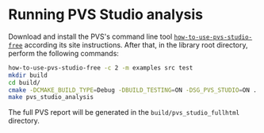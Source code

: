 # Running PVS Studio analysis

Download and install the PVS's command line tool [`how-to-use-pvs-studio-free`](https://github.com/viva64/how-to-use-pvs-studio-free) according its site instructions. After that, in the library root directory, perform the following commands:

```bash
how-to-use-pvs-studio-free -c 2 -m examples src test
mkdir build
cd build/
cmake -DCMAKE_BUILD_TYPE=Debug -DBUILD_TESTING=ON -DSG_PVS_STUDIO=ON ..
make pvs_studio_analysis
```

The full PVS report will be generated in the `build/pvs_studio_fullhtml` directory.